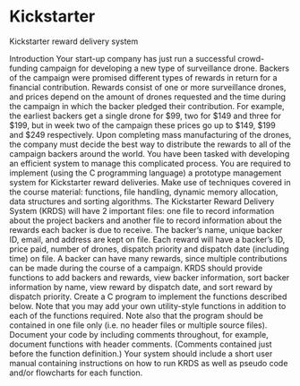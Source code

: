 # Kickstarter
Kickstarter reward delivery system

Introduction
Your start-up company has just run a successful crowd-funding campaign for
developing a new type of surveillance drone. Backers of the campaign were promised
different types of rewards in return for a financial contribution. Rewards consist of
one or more surveillance drones, and prices depend on the amount of drones requested
and the time during the campaign in which the backer pledged their contribution. For
example, the earliest backers get a single drone for $99, two for $149 and three for
$199, but in week two of the campaign these prices go up to $149, $199 and $249
respectively.
Upon completing mass manufacturing of the drones, the company must decide the
best way to distribute the rewards to all of the campaign backers around the world.
You have been tasked with developing an efficient system to manage this complicated
process.
You are required to implement (using the C programming language) a prototype
management system for Kickstarter reward deliveries. Make use of techniques
covered in the course material: functions, file handling, dynamic memory allocation,
data structures and sorting algorithms.
The Kickstarter Reward Delivery System (KRDS) will have 2 important files: one file
to record information about the project backers and another file to record information
about the rewards each backer is due to receive. The backer’s name, unique backer
ID, email, and address are kept on file. Each reward will have a backer’s ID, price
paid, number of drones, dispatch priority and dispatch date (including time) on file. A
backer can have many rewards, since multiple contributions can be made during the
course of a campaign.
KRDS should provide functions to add backers and rewards, view backer information,
sort backer information by name, view reward by dispatch date, and sort reward by
dispatch priority.
Create a C program to implement the functions described below. Note that you may
add your own utility-style functions in addition to each of the functions required. Note
also that the program should be contained in one file only (i.e. no header files or
multiple source files). Document your code by including comments throughout, for
example, document functions with header comments. (Comments contained just
before the function definition.) Your system should include a short user manual
containing instructions on how to run KRDS as well as pseudo code and/or flowcharts
for each function.
